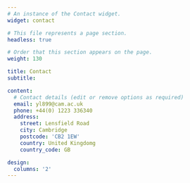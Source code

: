 ```yaml
---
# An instance of the Contact widget.
widget: contact

# This file represents a page section.
headless: true

# Order that this section appears on the page.
weight: 130

title: Contact
subtitle:

content:
  # Contact details (edit or remove options as required)
  email: yl899@cam.ac.uk
  phone: +44(0) 1223 336340
  address:
    street: Lensfield Road
    city: Cambridge
    postcode: 'CB2 1EW'
    country: United Kingdomg
    country_code: GB

design:
  columns: '2'
---
```

